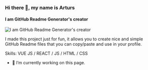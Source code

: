 ### Hi there 👋, my name is Arturs
#### I am GitHub Readme Generator's creator
![I am GitHub Readme Generator's creator](https://images.app.goo.gl/Tk8ou7U1YsXVdE3LA)

I made this project just for fun, it allows you to create nice and simple GitHub Readme files that you can copy/paste and use in your profile.

Skills: VUE JS / REACT / JS / HTML / CSS

- 🔭 I’m currently working on this page. 









